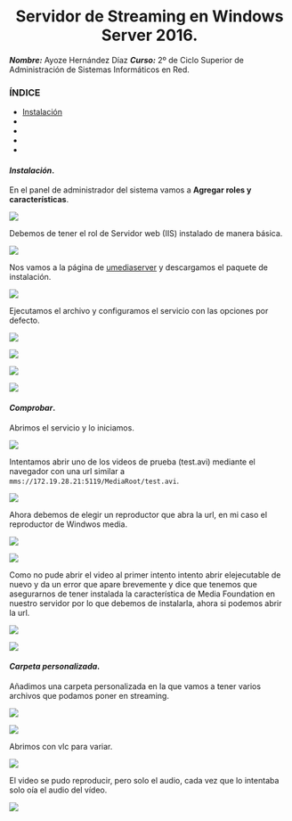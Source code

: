 
<center>

# Servidor de Streaming en Windows Server 2016.

</center>

***Nombre:*** Ayoze Hernández Díaz
***Curso:*** 2º de Ciclo Superior de Administración de Sistemas Informáticos en Red.

### ÍNDICE

+ [Instalación](#id1)
+ [](#id2)
+ [](#id3)
+ [](#id4)
+ [](#id5)


#### ***Instalación***. <a name="id1"></a>

En el panel de administrador del sistema vamos a **Agregar roles y características**.

![](./img/001.png)

Debemos de tener el rol de Servidor web (IIS) instalado de manera básica.

![](./img/002.png)

Nos vamos a la página de [umediaserver](umediaserver.net) y descargamos el paquete de instalación.

![](./img/003.png)

Ejecutamos el archivo y configuramos el servicio con las opciones por defecto.

![](./img/004.png)

![](./img/005.png)

![](./img/006.png)

![](./img/007.png)

#### ***Comprobar***. <a name="id2"></a>

Abrimos el servicio y lo iniciamos.

![](./img/008.png)

Intentamos abrir uno de los videos de prueba (test.avi) mediante el navegador con una url similar a ```mms://172.19.28.21:5119/MediaRoot/test.avi```.

![](./img/009.png)

Ahora debemos de elegir un reproductor que abra la url, en mi caso el reproductor de Windwos media.

![](./img/010.png)

![](./img/011.png)

Como no pude abrir el video al primer intento intento abrir elejecutable de nuevo y da un error que apare brevemente y dice que tenemos que asegurarnos de tener instalada la característica de Media Foundation en nuestro servidor por lo que debemos de instalarla, ahora si podemos abrir la url.

![](./img/012.png)

![](./img/013.png)

#### ***Carpeta personalizada***. <a name="id3"></a>

Añadimos una carpeta personalizada en la que vamos a tener varios archivos que podamos poner en streaming.

![](./img/014.png)

![](./img/015.png)

Abrimos con vlc para variar.

![](./img/017.png)

El video se pudo reproducir, pero solo el audio, cada vez que lo intentaba solo oía el audio del vídeo.

![](./img/018.png)
